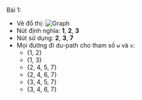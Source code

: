 Bài 1:

- Vẽ đồ thị:
![Graph](https://i.ibb.co/qYPS0TP/Screen-Shot-2020-10-12-at-00-34-36.png)
- Nút định nghĩa: **1**, **2**, **3**
- Nút sử dụng: **2**, **3**, **7**
- Mọi đường đi du-path cho tham số `w` và `x`:
    + {1, 2}
    + {1, 3}
    + {2, 4, 5, 7}
    + {2, 4, 6, 7}
    + {3, 4, 5, 7}
    + {3, 4, 6, 7}
